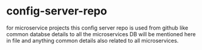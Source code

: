 # config-server-repo
for microservice projects this config server repo is used from github like common databse details to all the microservices DB will be mentioned here in file and anything common details also related to all microservices.
